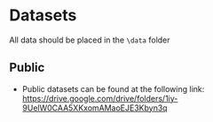 # Datasets

All data should be placed in the ``\data`` folder

## Public

* Public datasets can be found at the following link: https://drive.google.com/drive/folders/1iy-9UelW0CAA5XKxomAMaoEJE3Kbyn3q